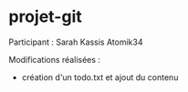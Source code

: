# projet-git
Participant : 
Sarah Kassis
Atomik34

Modifications réalisées :
- création d'un todo.txt et ajout du contenu
